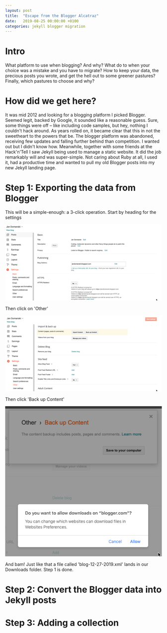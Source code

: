 ```yaml
---
layout: post
title:  "Escape from the Blogger Alcatraz"
date:   2019-08-25 00:00:00 +0100
categories: jekyll blogger migration
---
```


# Intro

What platform to use when blogging? And why?
What do to when your choice was a mistake and you have to migrate?
How to keep your data, the precious posts you wrote, and get the hell out to some greener pastures?
Finally, which pastures to choose and why?

# How did we get here?

It was mid 2012 and looking for a blogging platform I picked Blogger.
Seemed legit, backed by Google, it sounded like a reasonable guess.
Sure, some things were off – like including code samples, but hey, nothing I couldn't hack around.
As years rolled on, it became clear that this in not the sweetheart to the powers that be.
The blogger platform was abandoned, receiving few updates and falling further behind than competition.
I wanted out but I didn't know how.
Meanwhile, together with some friends at the Hack'n'Tell I saw Jekyll being used to manage a static website.
It did the job remarkably will and was super-simple.
Not caring about Ruby at all, I used it, had a productive time and wanted to pull my old Blogger posts into my new Jekyll landing page.

# Step 1: Exporting the data from Blogger

This will be a simple-enough: a 3-click operation. Start by heading for the settings

![Navigate to settings](/docs/images/posts/2019-12-27-escape-from-the-blogger-alcatraz/blogger-settings-basic.png)

Then click on 'Other'

![Navigate to 'other' settings](/docs/images/posts/2019-12-27-escape-from-the-blogger-alcatraz/blogger-settings-other.png)

Then click 'Back up Content'

![Click on the backup button, and confirm in the backup modal](/docs/images/posts/2019-12-27-escape-from-the-blogger-alcatraz/blogger-backup-modal.png)

And bam! Just like that a file called 'blog-12-27-2019.xml' lands in our Downloads folder. Step 1 is done.

# Step 2: Convert the Blogger data into Jekyll posts

# Step 3: Adding a collection
